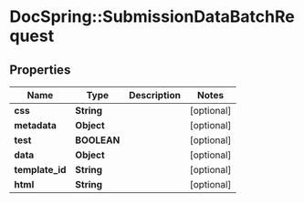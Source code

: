 # DocSpring::SubmissionDataBatchRequest

## Properties
Name | Type | Description | Notes
------------ | ------------- | ------------- | -------------
**css** | **String** |  | [optional] 
**metadata** | **Object** |  | [optional] 
**test** | **BOOLEAN** |  | [optional] 
**data** | **Object** |  | [optional] 
**template_id** | **String** |  | [optional] 
**html** | **String** |  | [optional] 


